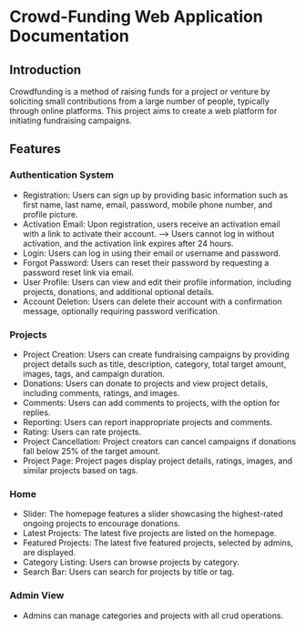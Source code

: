 # Crowd-Funding Web Application Documentation 

## Introduction
  Crowdfunding is a method of raising funds for a project or venture by soliciting small contributions from a large number of people, typically through online platforms. 
  This project aims to create a web platform for initiating fundraising campaigns.

## Features
### Authentication System
   - Registration: Users can sign up by providing basic information such as first name, last name, email, password, mobile phone number, and profile picture.
   - Activation Email: Upon registration, users receive an activation email with a link to activate their account. --> Users cannot log in without activation, and the activation link expires after 24 hours.
   - Login: Users can log in using their email or username and password.
   - Forgot Password: Users can reset their password by requesting a password reset link via email.
   - User Profile: Users can view and edit their profile information, including projects, donations, and additional optional details.
   - Account Deletion: Users can delete their account with a confirmation message, optionally requiring password verification.

### Projects
  - Project Creation: Users can create fundraising campaigns by providing project details such as title, description, category, total target amount, images, tags, and campaign duration.
  - Donations: Users can donate to projects and view project details, including comments, ratings, and images.
  - Comments: Users can add comments to projects, with the option for replies.
  - Reporting: Users can report inappropriate projects and comments.
  - Rating: Users can rate projects.
  - Project Cancellation: Project creators can cancel campaigns if donations fall below 25% of the target amount.
  - Project Page: Project pages display project details, ratings, images, and similar projects based on tags.

### Home
   - Slider: The homepage features a slider showcasing the highest-rated ongoing projects to encourage donations.
   - Latest Projects: The latest five projects are listed on the homepage.
   - Featured Projects: The latest five featured projects, selected by admins, are displayed.
   - Category Listing: Users can browse projects by category.
   - Search Bar: Users can search for projects by title or tag.

### Admin View
   - Admins can manage categories and projects with all crud operations.

  
